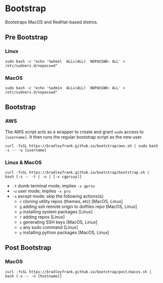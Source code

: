 # Bootstrap
Bootstraps MacOS and RedHat-based distros.

## Pre Bootstrap

### Linux
`sudo bash -c "echo '%wheel  ALL=(ALL)  NOPASSWD: ALL' > /etc/sudoers.d/nopasswd"`

### MacOS
`sudo bash -c "echo '%admin  ALL=(ALL)  NOPASSWD: ALL' > /etc/sudoers.d/nopasswd"`

## Bootstrap

### AWS

The AWS script acts as a wrapper to create and grant `sudo` access to `[username]`. It then runs the regular bootstrap script as the new user.

`curl -fsSL https://bradleyfrank.github.io/bootstrap/aws.sh | sudo bash -s -- -u [username]`

### Linux & MacOS

`curl -fsSL https://bradleyfrank.github.io/bootstrap/bootstrap.sh | bash [-s -- -t | -u | [-x cgprsuy]]`

* `-t` dumb terminal mode; implies `-x gprsu`
* `-u` user mode; implies `-x pru`
* `-x` except mode: skip the following actions(s):
  * `c`    cloning utility repos (themes, etc) [MacOS, Linux]
  * `g`    adding ssh remote origin to dotfiles repo [MacOS, Linux]
  * `p`    installing system packages [Linux]
  * `r`    adding repos [Linux]
  * `s`    generating SSH keys [MacOS, Linux]
  * `u`    any sudo command [Linux]
  * `y`    installing python packages [MacOS, Linux]

## Post Bootstrap

### MacOS
`curl -fsSL https://bradleyfrank.github.io/bootstrap/post/macos.sh | bash [-s -- -n [hostname]]`
